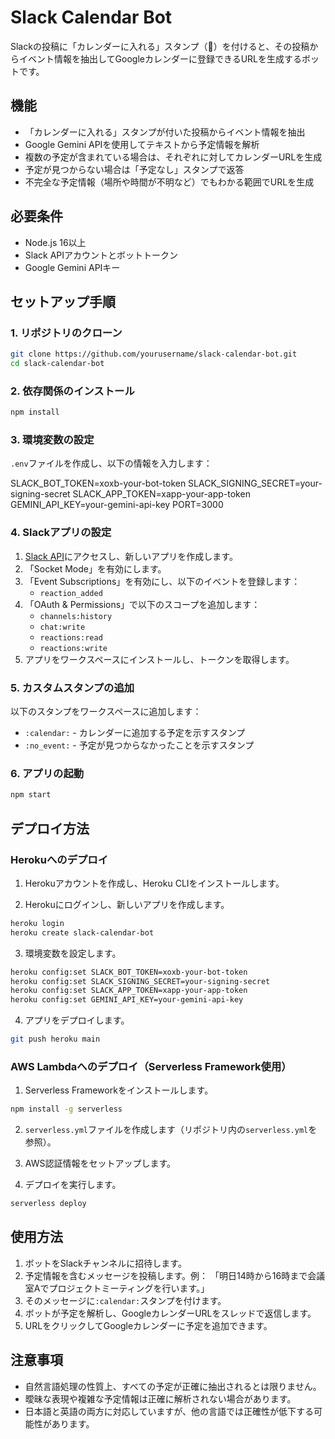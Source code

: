 # Slack Calendar Bot

Slackの投稿に「カレンダーに入れる」スタンプ（:calendar:）を付けると、その投稿からイベント情報を抽出してGoogleカレンダーに登録できるURLを生成するボットです。

## 機能

- 「カレンダーに入れる」スタンプが付いた投稿からイベント情報を抽出
- Google Gemini APIを使用してテキストから予定情報を解析
- 複数の予定が含まれている場合は、それぞれに対してカレンダーURLを生成
- 予定が見つからない場合は「予定なし」スタンプで返答
- 不完全な予定情報（場所や時間が不明など）でもわかる範囲でURLを生成

## 必要条件

- Node.js 16以上
- Slack APIアカウントとボットトークン
- Google Gemini APIキー

## セットアップ手順

### 1. リポジトリのクローン

```bash
git clone https://github.com/yourusername/slack-calendar-bot.git
cd slack-calendar-bot
```

### 2. 依存関係のインストール

```bash
npm install
```

### 3. 環境変数の設定

`.env`ファイルを作成し、以下の情報を入力します：

SLACK_BOT_TOKEN=xoxb-your-bot-token
SLACK_SIGNING_SECRET=your-signing-secret
SLACK_APP_TOKEN=xapp-your-app-token
GEMINI_API_KEY=your-gemini-api-key
PORT=3000


### 4. Slackアプリの設定

1. [Slack API](https://api.slack.com/apps)にアクセスし、新しいアプリを作成します。
2. 「Socket Mode」を有効にします。
3. 「Event Subscriptions」を有効にし、以下のイベントを登録します：
   - `reaction_added`
4. 「OAuth & Permissions」で以下のスコープを追加します：
   - `channels:history`
   - `chat:write`
   - `reactions:read`
   - `reactions:write`
5. アプリをワークスペースにインストールし、トークンを取得します。

### 5. カスタムスタンプの追加

以下のスタンプをワークスペースに追加します：

- `:calendar:` - カレンダーに追加する予定を示すスタンプ
- `:no_event:` - 予定が見つからなかったことを示すスタンプ

### 6. アプリの起動

```bash
npm start
```

## デプロイ方法

### Herokuへのデプロイ

1. Herokuアカウントを作成し、Heroku CLIをインストールします。

2. Herokuにログインし、新しいアプリを作成します。

```bash
heroku login
heroku create slack-calendar-bot
```

3.  環境変数を設定します。

```bash
heroku config:set SLACK_BOT_TOKEN=xoxb-your-bot-token
heroku config:set SLACK_SIGNING_SECRET=your-signing-secret
heroku config:set SLACK_APP_TOKEN=xapp-your-app-token
heroku config:set GEMINI_API_KEY=your-gemini-api-key
```

4. アプリをデプロイします。

```bash
git push heroku main
```

### AWS Lambdaへのデプロイ（Serverless Framework使用）

1. Serverless Frameworkをインストールします。

```bash
npm install -g serverless
```

2. `serverless.yml`ファイルを作成します（リポジトリ内の`serverless.yml`を参照）。

3. AWS認証情報をセットアップします。

4. デプロイを実行します。

```bash
serverless deploy
```

## 使用方法

1. ボットをSlackチャンネルに招待します。
2. 予定情報を含むメッセージを投稿します。例：
   「明日14時から16時まで会議室Aでプロジェクトミーティングを行います。」
3. そのメッセージに`:calendar:`スタンプを付けます。
4. ボットが予定を解析し、GoogleカレンダーURLをスレッドで返信します。
5. URLをクリックしてGoogleカレンダーに予定を追加できます。

## 注意事項

- 自然言語処理の性質上、すべての予定が正確に抽出されるとは限りません。
- 曖昧な表現や複雑な予定情報は正確に解析されない場合があります。
- 日本語と英語の両方に対応していますが、他の言語では正確性が低下する可能性があります。